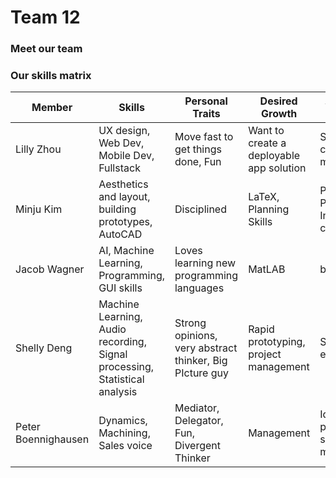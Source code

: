 # Team 12
### Meet our team
### Our skills matrix

Member | Skills | Personal Traits | Desired Growth | Weaknesses
--- | --- | --- | --- | ---
Lilly Zhou | UX design, Web Dev, Mobile Dev, Fullstack | Move fast to get things done, Fun | Want to create a deployable app solution | Sometimes I can't articular my thoughts
Minju Kim | Aesthetics and layout, building prototypes, AutoCAD | Disciplined | LaTeX, Planning Skills | Painting, Programming, Interpersonal communication
Jacob Wagner | AI, Machine Learning, Programming, GUI skills | Loves learning new programming languages | MatLAB | bad memory
Shelly Deng | Machine Learning, Audio recording, Signal processing, Statistical analysis | Strong opinions, very abstract thinker, Big PIcture guy | Rapid prototyping, project management | Sensitive to environments
Peter Boennighausen | Dynamics, Machining, Sales voice | Mediator, Delegator, Fun, Divergent Thinker | Management | Ideas require peer approval, short term memory

